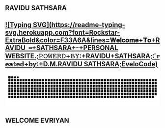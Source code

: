 ## RAVIDU SATHSARA



## [![Typing SVG](https://readme-typing-svg.herokuapp.com?font=Rockstar-ExtraBold&color=F33A6A&lines=𝐖𝐞𝐥𝐜𝐨𝐦𝐞+𝐓𝐨+RAVIDU╺+SATHSARA+-+PERSONAL WEBSITE.;𝙿𝙾𝚆𝙴𝚁𝙳+𝙱𝚈:+RAVIDU+SATHSARA;ℂ𝕣𝕖𝕒𝕥𝕖𝕕+𝕓𝕪:+D.M.RAVIDU SATHSARA;EveloCode)](http://www.reddragon.uf.uk.eu.org/)

<p align="center">
    <img src="https://github.com/Platane/snk/raw/output/github-contribution-grid-snake.svg" alt="nz" width="700"/>
</p>

## WELCOME EVRIYAN
